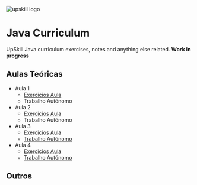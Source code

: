 ﻿
![upskill logo](https://i.postimg.cc/C5JvGDsX/cropped-APDC-UPSKILLS-Logo-300x83.png) 
# Java Curriculum

UpSkill Java curriculum exercises, notes and anything else related.
**Work in progress**

## Aulas Teóricas

 - Aula 1 
	 - [Exercicios Aula](https://github.com/Kaneco/upskill-java/blob/main/aulas/src/aula01/aula01.java) 
	 - Trabalho Autónomo
 - Aula 2 
	 - [Exercicios Aula](https://github.com/Kaneco/upskill-java/blob/main/aulas/src/aula02/aula02.java)
	 - Trabalho Autónomo
 - Aula 3 
	 - [Exercicios Aula](https://github.com/Kaneco/upskill-java/blob/main/aulas/src/aula03/aula03.java) 
	 - [Trabalho Autónomo](https://github.com/Kaneco/upskill-java/blob/main/aulas/src/aula03/aula03-ex.java)
 - Aula 4 
	 - [Exercicios Aula](https://github.com/Kaneco/upskill-java/blob/main/aulas/src/aula04/aula04.java) 
	 - [Trabalho Autónomo](https://github.com/Kaneco/upskill-java/blob/main/aulas/src/aula04/aula04-ex.java)


## Outros

